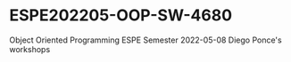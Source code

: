 # ESPE202205-OOP-SW-4680
Object Oriented Programming ESPE Semester 2022-05-08
Diego Ponce's workshops
